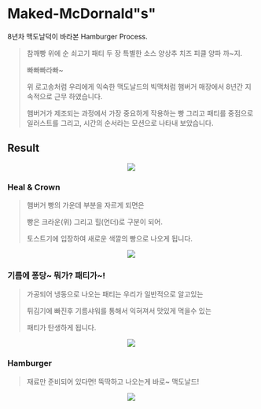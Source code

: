 # Maked-McDornald"s"
8년차 맥도날덕이 바라본 Hamburger Process.

> 참깨빵 위에
> 순 쇠고기 패티 두 장
> 특별한 소스 양상추
> 치즈 피클 양파 까~지.
> 
> 빠빠빠라빠~
>
> 위 로고송처럼 우리에게 익숙한 맥도날드의 빅맥처럼 햄버거 매장에서 8년간 지속적으로 근무 하였습니다.
>
> 햄버거가 제조되는 과정에서 가장 중요하게 작용하는
> 빵 그리고 패티를 중점으로 일러스트를 그리고,
> 시간의 순서라는 모션으로 나타내 보았습니다.

## Result
<p align="center">
  <img src="https://github.com/jaywon78/Maked-McDornald-s-/assets/141727385/482b0916-9757-47c5-8b0b-ef9d307b71a6">
</p>


### Heal & Crown
> 햄버거 빵의 가운데 부분을 자르게 되면은
>
> 빵은 크라운(위) 그리고 힐(언더)로 구분이 되어.
>
> 토스트기에 입장하여 새로운 색깔의 빵으로 나오게 됩니다.

<p align="center">
  <img src="https://github.com/jaywon78/Maked-McDornald-s-/assets/141727385/d45aa9f4-fc9e-402f-b7a3-7002c21ea761">
</p>


### 기름에 퐁당~ 뭐가? 패티가~!
>
> 가공되어 냉동으로 나오는 패티는 우리가 일반적으로 알고있는
>
> 튀김기에 빠진후 기름샤워를 통해서 익혀져서 맛있게 먹을수 있는
>
> 패티가 탄생하게 됩니다.

<p align="center">
  <img src="https://github.com/jaywon78/Maked-McDornald-s-/assets/141727385/2f42419a-0065-4f38-9e1d-f78862680386">
</p>


### Hamburger
>
> 재료만 준비되어 있다면! 뚝딱하고 나오는게 바로~ 맥도날드!

<p align="center">
  <img src="https://github.com/jaywon78/Maked-McDornald-s-/assets/141727385/07437cec-3c38-4663-b0d7-e2d306268306">
</p>
